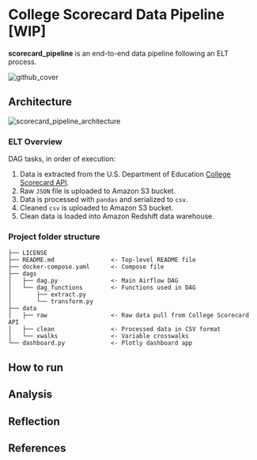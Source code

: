 # College Scorecard Data Pipeline [WIP]

**scorecard_pipeline** is an end-to-end data pipeline following an ELT process.

![github_cover](https://user-images.githubusercontent.com/44434691/182048007-cda399cc-57c9-4779-b6d4-da21bf3d3086.jpeg)

## Architecture
![scorecard_pipeline_architecture](https://user-images.githubusercontent.com/44434691/182258424-4c132bee-faeb-490f-bddb-93809dacd2eb.jpg)

### ELT Overview

DAG tasks, in order of execution:
1. Data is extracted from the U.S. Department of Education [College Scorecard API](https://collegescorecard.ed.gov/data/documentation/).
2. Raw `JSON` file is uploaded to Amazon S3 bucket.
3. Data is processed with `pandas` and serialized to `csv`.
4. Cleaned `csv` is uploaded to Amazon S3 bucket.
5. Clean data is loaded into Amazon Redshift data warehouse.

### Project folder structure

```
├── LICENSE
├── README.md                <- Top-level README file
├── docker-compose.yaml      <- Compose file 
├── dags
│   ├── dag.py               <- Main Airflow DAG
│   └── dag_functions        <- Functions used in DAG
│       ├── extract.py
│       └── transform.py
├── data
│   ├── raw                  <- Raw data pull from College Scorecard API
│   ├── clean                <- Processed data in CSV format
│   └── xwalks               <- Variable crosswalks
└── dashboard.py             <- Plotly dashboard app
```

## How to run

## Analysis

## Reflection

## References
